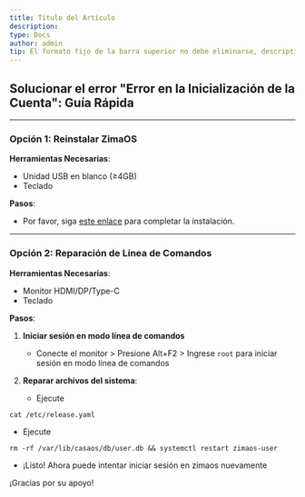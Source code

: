 ```yaml
---
title: Título del Artículo
description: 
type: Docs
author: admin
tip: El formato fijo de la barra superior no debe eliminarse, description es la descripción del artículo, si no se completa, se tomará el primer párrafo del contenido.
---
```

## Solucionar el error "Error en la Inicialización de la Cuenta": Guía Rápida  

---

### **Opción 1: Reinstalar ZimaOS**  
**Herramientas Necesarias**:  
- Unidad USB en blanco (≥4GB)  
- Teclado  

**Pasos**:  
- Por favor, siga [este enlace](/zimacube/How-to-Install-ZimaOS) para completar la instalación.

---

### **Opción 2: Reparación de Línea de Comandos**  
**Herramientas Necesarias**:  
- Monitor HDMI/DP/Type-C
- Teclado  
  

**Pasos**:  
1. **Iniciar sesión en modo línea de comandos**  
   - Conecte el monitor > Presione Alt+F2 > Ingrese `root` para iniciar sesión en modo línea de comandos

2. **Reparar archivos del sistema**:  
   - Ejecute
```language
cat /etc/release.yaml
```

   - Ejecute
```language
rm -rf /var/lib/casaos/db/user.db && systemctl restart zimaos-user 
```
   - ¡Listo! Ahora puede intentar iniciar sesión en zimaos nuevamente

¡Gracias por su apoyo!